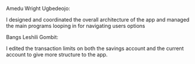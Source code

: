 Amedu Wright Ugbedeojo:

I designed and coordinated the overall architecture of the app and managed the main programs looping in for navigating users options


Bangs Leshili Gombit:

I edited the transaction limits on both the savings account and the current account to give more structure to the app.
